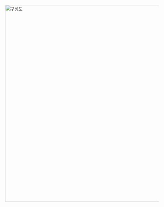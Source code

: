 <img width="645" alt="구성도" src="https://github.com/user-attachments/assets/df148453-e235-4d52-b5ea-98430a2d70fc">
